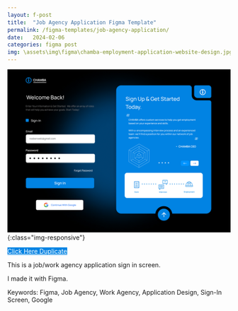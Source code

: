```yaml
---
layout: f-post
title:  "Job Agency Application Figma Template"
permalink: /figma-templates/job-agency-application/
date:   2024-02-06
categories: figma post
img: \assets\img\figma\chamba-employment-application-website-design.jpg
---
```


![image-title-here](\assets\img\figma\chamba-employment-application-website-design.jpg){:class="img-responsive"}

<a style="color:#fff;background:#0083E3;"
class="button" href="https://www.figma.com/community/file/1336739061648100389/job-agency-application-website-design-chamba" target="_blank">Click Here Duplicate</a>

This is a job/work agency application sign in screen. 

I made it with Figma.

Keywords: Figma, Job Agency, Work Agency, Application Design, Sign-In Screen, Google